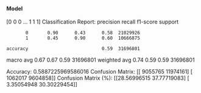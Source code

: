 #### Model
[0 0 0 ... 1 1 1]
Classification Report:
              precision    recall  f1-score   support

           0       0.90      0.43      0.58  21029926
           1       0.45      0.90      0.60  10666875

    accuracy                           0.59  31696801
   macro avg       0.67      0.67      0.59  31696801
weighted avg       0.74      0.59      0.59  31696801

Accuracy: 0.5887225969586016
Confusion Matrix:
[[ 9055765 11974161]
 [ 1062017  9604858]]
Confusion Matrix (%):
[[28.56996515 37.77719083]
 [ 3.35054948 30.30229454]]

